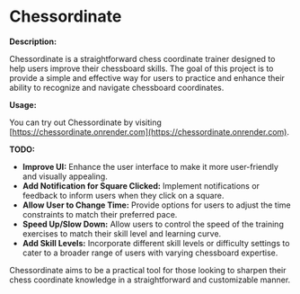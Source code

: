 # Chessordinate

**Description:**

Chessordinate is a straightforward chess coordinate trainer designed to help users improve their chessboard skills. The goal of this project is to provide a simple and effective way for users to practice and enhance their ability to recognize and navigate chessboard coordinates.

**Usage:**

You can try out Chessordinate by visiting [https://chessordinate.onrender.com](https://chessordinate.onrender.com).

**TODO:**

- **Improve UI:** Enhance the user interface to make it more user-friendly and visually appealing.
- **Add Notification for Square Clicked:** Implement notifications or feedback to inform users when they click on a square.
- **Allow User to Change Time:** Provide options for users to adjust the time constraints to match their preferred pace.
- **Speed Up/Slow Down:** Allow users to control the speed of the training exercises to match their skill level and learning curve.
- **Add Skill Levels:** Incorporate different skill levels or difficulty settings to cater to a broader range of users with varying chessboard expertise.

Chessordinate aims to be a practical tool for those looking to sharpen their chess coordinate knowledge in a straightforward and customizable manner.
